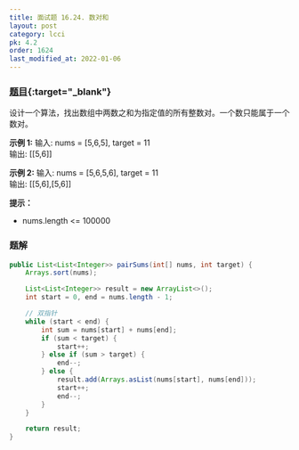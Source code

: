 ```yaml
---
title: 面试题 16.24. 数对和
layout: post
category: lcci
pk: 4.2
order: 1624
last_modified_at: 2022-01-06
---
```


### [题目](https://leetcode.cn/pairs-with-sum-lcci/){:target="_blank"}

设计一个算法，找出数组中两数之和为指定值的所有整数对。一个数只能属于一个数对。

**示例 1:**
输入: nums = [5,6,5], target = 11  
输出: [[5,6]]

**示例 2:**
输入: nums = [5,6,5,6], target = 11  
输出: [[5,6],[5,6]]

**提示：**
- nums.length <= 100000

### 题解

```java
public List<List<Integer>> pairSums(int[] nums, int target) {
    Arrays.sort(nums);

    List<List<Integer>> result = new ArrayList<>();
    int start = 0, end = nums.length - 1;

    // 双指针
    while (start < end) {
        int sum = nums[start] + nums[end];
        if (sum < target) {
            start++;
        } else if (sum > target) {
            end--;
        } else {
            result.add(Arrays.asList(nums[start], nums[end]));
            start++;
            end--;
        }
    }

    return result;
}
```